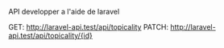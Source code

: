 API developper a l'aide de laravel

GET: http://laravel-api.test/api/topicality
PATCH: http://laravel-api.test/api/topicality/{id}
